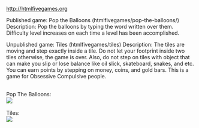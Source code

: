 http://htmlfivegames.org

Published game: Pop the Balloons (htmlfivegames/pop-the-balloons/)
Description:
Pop the balloons by typing the word written over them. Difficulty level increases on each time a level has been accomplished.

Unpublished game: Tiles (htmlfivegames/tiles) 
Description:
The tiles are moving and step exactly inside a tile. Do not let your footprint inside two tiles otherwise, the game is over.
Also, do not step on tiles with object that can make you slip or lose balance like oil slick, skateboard, snakes, and etc. You can earn points by stepping on money, coins, and gold bars.
This is a game for Obsessive Compulsive people.

<br/>
Pop The Balloons:<br/>
<img src="http://s2.postimg.org/3sjgasl0p/poptheballoons.png"/>
<br/>
<br/>
Tiles:
<br/>
<img src="http://s22.postimg.org/8m28iznep/tiles.png"/>
